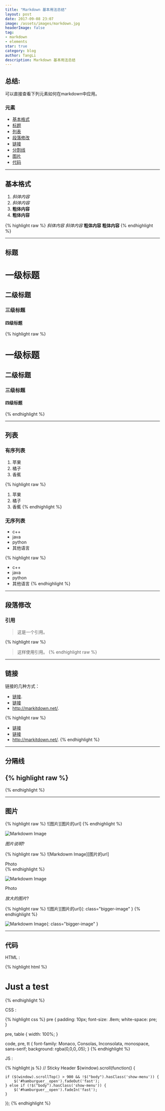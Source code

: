 ```yaml
---
title: "Markdown 基本用法总结"
layout: post
date: 2017-09-08 23:07
image: /assets/images/markdown.jpg
headerImage: false
tag:
- markdown
- elements
star: true
category: blog
author: TangLi
description: Markdown 基本用法总结
---
```


## 总结:

可以直接查看下列元素如何在markdown中应用。

### 元素
- [基本格式](#基本格式)
- [标题](#标题)
- [列表](#标题)
- [段落修改](#段落修改)
- [链接](#连接)
- [分割线](#分割线)
- [图片](#图片)
- [代码](#代码)

---

## 基本格式
1. *斜体内容*
2. _斜体内容_
3. **粗体内容**
4. __粗体内容__

{% highlight raw %}
*斜体内容*
_斜体内容_
**粗体内容**
__粗体内容__
{% endhighlight %}

---

## 标题

# 一级标题

## 二级标题

### 三级标题

#### 四级标题

{% highlight raw %}
# 一级标题
## 二级标题
### 三级标题
#### 四级标题
{% endhighlight %}

---

## 列表

### 有序列表

1. 苹果
2. 橘子
3. 香蕉

{% highlight raw %}
1. 苹果
2. 橘子
3. 香蕉
{% endhighlight %}

### 无序列表

* c++
* java
* python
* 其他语言

{% highlight raw %}
* c++
* java
* python
* 其他语言
{% endhighlight %}

---

## 段落修改

### 引用
> 这是一个引用。

{% highlight raw %}
> 这样使用引用。
{% endhighlight raw %}

---

## 链接

链接的几种方式：

* [链接][1].
* [链接](http://markitdown.net/)
* <http://markitdown.net/>.

{% highlight raw %}
* [链接][1]
* [链接](http://markitdown.net/)
* <http://markitdown.net/>.
{% endhighlight %}

---

## 分隔线

{% highlight raw %}
---
{% endhighlight %}

---

## 图片

{% highlight raw %}
![图片][图片的url]
{% endhighlight %}

![Markdowm Image][2]

*图片说明*?

{% highlight raw %}
![Markdowm Image][图片的url]
<figcaption class="caption">Photo</figcaption>
{% endhighlight %}

![Markdowm Image][2]
<figcaption class="caption">Photo</figcaption>

*放大的图片*?

{% highlight raw %}
![图片][图片的url]{: class="bigger-image" }
{% endhighlight %}

![Markdowm Image][2]{: class="bigger-image" }

---

## 代码

HTML :

{% highlight html %}
<!DOCTYPE html>
<html lang="en">
<head>
    <meta charset="UTF-8">
    <title>Document</title>
</head>
<body>
    <h1>Just a test</h1>
</body>
</html>
{% endhighlight %}

CSS :

{% highlight css %}
pre {
    padding: 10px;
    font-size: .8em;
    white-space: pre;
}

pre, table {
    width: 100%;
}

code, pre, tt {
    font-family: Monaco, Consolas, Inconsolata, monospace, sans-serif;
    background: rgba(0,0,0,.05);
}
{% endhighlight %}

JS :

{% highlight js %}
// Sticky Header
$(window).scroll(function() {

    if ($(window).scrollTop() > 900 && !$("body").hasClass('show-menu')) {
        $('#hamburguer__open').fadeOut('fast');
    } else if (!$("body").hasClass('show-menu')) {
        $('#hamburguer__open').fadeIn('fast');
    }

});
{% endhighlight %}

[1]: http://www.markitdown.net/
[2]: http://kune.fr/wp-content/uploads/2013/10/ghost-blog.jpg
